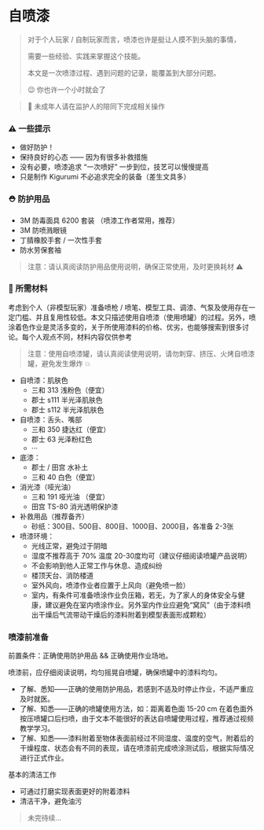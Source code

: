 # 自喷漆

> 对于个人玩家 / 自制玩家而言，喷漆也许是挺让人摸不到头脑的事情，
>
> 需要一些经验、实践来掌握这个技能。
>
> 本文是一次喷漆过程、遇到问题的记录，能覆盖到大部分问题。
>
> 😉 你也许一个小时就会了

> 🔞 未成年人请在监护人的陪同下完成相关操作

### ⚠️ 一些提示

* 做好防护！
* 保持良好的心态 —— 因为有很多补救措施
* 没有必要，喷漆追求 “一次喷好” 一步到位，技艺可以慢慢提高
* 只是制作 Kigurumi 不必追求完全的装备（差生文具多）

### ⛑️ 防护用品

* 3M 防毒面具 6200 套装 （喷漆工作者常用，推荐）
* 3M 防喷溅眼镜
* 丁腈橡胶手套 / 一次性手套
* 防水劳保套袖

> 注意：请认真阅读防护用品使用说明，确保正常使用，及时更换耗材 ⚠️

### 🍞 所需材料

考虑到个人（非模型玩家）准备喷枪 / 喷笔、模型工具、调漆、气泵及使用存在一定门槛、并且复用性较低。本文只描述使用自喷漆（使用喷罐）的过程。另外，喷涂着色作业是灵活多变的，关于所使用漆料的价格、优劣，也能够搜索到很多讨论。每个人观点不同，材料内容仅供参考

> 注意：使用自喷漆罐，请认真阅读使用说明，请勿刺穿、挤压、火烤自喷漆罐，避免发生爆炸 💥

* 自喷漆：肌肤色
  * 三和 313 浅粉色（便宜）
  * 郡士 s111 半光泽肌肤色
  * 郡士 s112 半光泽肌肤色
* 自喷漆：舌头、嘴部
  * 三和 350 捷达红（便宜）
  * 郡士 63 光泽粉红色
  * ···&#x20;
* 底漆：
  * 郡士 / 田宫 水补土
  * 三和 40 白色（便宜）
* 消光漆（哑光油）
  * 三和 191 哑光油 （便宜）
  * 田宫 TS-80  消光透明保护漆
* 补救用品（推荐备齐）
  * 砂纸：300目、500目、800目、1000目、2000目，各准备 2-3张
* 喷漆环境：
  * 光线正常，避免过于阴暗
  * 湿度不推荐高于 70% 温度 20-30度均可（建议仔细阅读喷罐产品说明）
  * 不会影响到他人正常工作与休息、造成纠纷
  * 楼顶天台、消防楼道
  * 室外风向，喷漆作业者应置于上风向（避免喷一脸）
  * 室内，有条件可准备喷涂作业负压箱，若无，为了家人的身体安全与健康，建议避免在室内喷涂作业。另外室内作业应避免“窝风”（由于漆料喷出干燥后气流带动干燥后的漆料附着到模型表面形成颗粒）

### 喷漆前准备

前置条件：正确使用防护用品 && 正确使用作业场地。

喷漆前，应仔细阅读说明，均匀摇晃自喷罐，确保喷罐中的漆料均匀。

* 了解、悉知——正确的使用防护用品，若感到不适及时停止作业，不适严重应及时就医。
* 了解、知悉——正确的喷罐使用方法，如：距离着色面 15-20 cm 在着色面外按压喷罐口后扫喷，由于文本不能很好的表达自喷罐使用过程，推荐通过视频教学学习。
* 了解、知悉——漆料附着至物体表面前经过不同湿度、温度的空气，附着后的干燥程度、状态会有不同的表现，请在喷漆前完成喷涂测试后，根据实际情况进行正式作业。

基本的清洁工作

* 可通过打磨实现表面更好的附着漆料
* 清洁干净，避免油污

> 未完待续...









